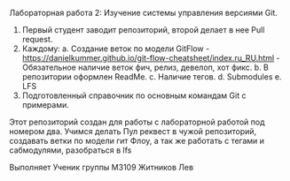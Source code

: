 
Лабораторная работа 2: Изучение системы управления версиями Git.
1)	Первый студент заводит репозиторий, второй делает в нее Pull request.
2)	Каждому:
a.	Создание веток по модели GitFlow - https://danielkummer.github.io/git-flow-cheatsheet/index.ru_RU.html - Обязательное наличие веток фич, релиз, девелоп, хот фикс.
b.	В репозитории оформлен ReadMe.
c.	Наличие тегов.
d.	Submodules
e.	LFS
3)	Подготовленный справочник по основным командам Git с примерами.

Этот репозиторий создан для работы с
лабораторной работой под номером два.
Учимся делать Пул реквест в чужой репозиторий, создавать ветки по модели гит Флоу,
а так же работать с тегами и сабмодулями, разобраться в lfs


Выполняет Ученик группы М3109 Житников Лев

